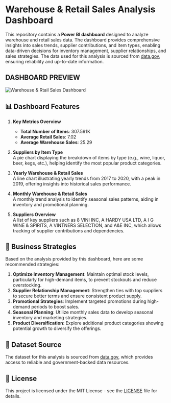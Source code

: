 
# Warehouse & Retail Sales Analysis Dashboard

This repository contains a **Power BI dashboard** designed to analyze warehouse and retail sales data. The dashboard provides comprehensive insights into sales trends, supplier contributions, and item types, enabling data-driven decisions for inventory management, supplier relationships, and sales strategies. The data used for this analysis is sourced from [data.gov](https://data.gov), ensuring reliability and up-to-date information.

## DASHBOARD PREVIEW
![Warehouse & Rtail Sales Dashboard](./dashboard_screenshot.png)

## 📊 Dashboard Features

1. **Key Metrics Overview**  
   - **Total Number of Items**: 307.591K  
   - **Average Retail Sales**: 7.02  
   - **Average Warehouse Sales**: 25.29  

2. **Suppliers by Item Type**  
   A pie chart displaying the breakdown of items by type (e.g., wine, liquor, beer, kegs, etc.), helping identify the most popular product categories.

3. **Yearly Warehouse & Retail Sales**  
   A line chart illustrating yearly trends from 2017 to 2020, with a peak in 2019, offering insights into historical sales performance.

4. **Monthly Warehouse & Retail Sales**  
   A monthly trend analysis to identify seasonal sales patterns, aiding in inventory and promotional planning.

5. **Suppliers Overview**  
   A list of key suppliers such as 8 VINI INC, A HARDY USA LTD, A I G WINE & SPIRITS, A VINTNERS SELECTION, and A&E INC, which allows tracking of supplier contributions and dependencies.

## 🚀 Business Strategies

Based on the analysis provided by this dashboard, here are some recommended strategies:

1. **Optimize Inventory Management**: Maintain optimal stock levels, particularly for high-demand items, to prevent stockouts and reduce overstocking.
2. **Supplier Relationship Management**: Strengthen ties with top suppliers to secure better terms and ensure consistent product supply.
3. **Promotional Strategies**: Implement targeted promotions during high-demand periods to boost sales.
4. **Seasonal Planning**: Utilize monthly sales data to develop seasonal inventory and marketing strategies.
5. **Product Diversification**: Explore additional product categories showing potential growth to diversify the offerings.

## 📝 Dataset Source

The dataset for this analysis is sourced from [data.gov](https://data.gov), which provides access to reliable and government-backed data resources. 


## 📄 License

This project is licensed under the MIT License - see the [LICENSE](LICENSE) file for details.

